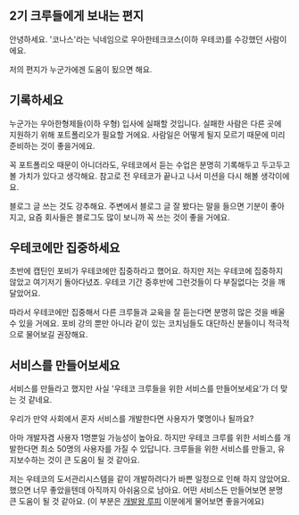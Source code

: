 



## 2기 크루들에게 보내는 편지



안녕하세요. '코나스'라는 닉네임으로 우아한테크코스(이하 우테코)를 수강했던 사람이에요.

저의 편지가 누군가에겐 도움이 됬으면 해요.



## 기록하세요

 누군가는 우아한형제들(이하 우형) 입사에 실패할 것입니다. 실패한 사람은 다른 곳에 지원하기 위해 포트폴리오가 필요할 거에요. 사람일은 어떻게 될지 모르기 때문에 미리 준비하는 것이 좋을거에요.

 꼭 포트폴리오 때문이 아니더라도, 우테코에서 듣는 수업은 분명히 기록해두고 두고두고 볼 가치가 있다고 생각해요. 참고로 전 우테코가 끝나고 나서 미션을 다시 해볼 생각이에요.

 블로그 글 쓰는 것도 강추해요. 주변에서 블로그 글 잘 봤다는 말을 들으면 기분이 좋아지고, 요즘 회사들은 블로그도 많이 보니까 꼭 쓰는 것이 좋을 거에요.



## 우테코에만 집중하세요

 초반에 캡틴인 포비가 우테코에만 집중하라고 했어요. 하지만 저는 우테코에 집중하지 않았고 여기저기 돌아다녔죠. 우테코 기간 중후반에 그런것들이 다 부질없다는 것을 깨달았어요.

 따라서 우테코에만 집중해서 다른 크루들과 교육을 잘 듣는다면 분명히 많은 것을 배울 수 있을 거에요. 포비 강의 뿐만 아니라 같이 있는 코치님들도 대단하신 분들이니 적극적으로 물어보길 권장해요. 

## 

## 서비스를 만들어보세요

 서비스를 만들라고 했지만 사실 '우테코 크루들을 위한 서비스를 만들어보세요'가 더 맞는 것 같네요. 

우리가 만약 사회에서 혼자 서비스를 개발한다면 사용자가 몇명이나 될까요? 

아마 개발자겸 사용자 1명뿐일 가능성이 높아요. 하지만 우테코 크루를 위한 서비스를 개발한다면 최소 50명의 사용자를 가질 수 있답니다. 크루들을 위한 서비스를 만들고, 유지보수하는 것이 큰 도움이 될 것 같아요.

 저는 우테코의 도서관리시스템을 같이 개발하려다가 바쁜 일정으로 인해 하지 않았어요. 했으면 너무 좋았을텐데 아직까지 아쉬움으로 남아요. 어떤 서비스든 만들어보면 분명 큰 도움이 될 것 같아요. (이 부분은 [개발왕 루피](https://www.youtube.com/channel/UCipvQqo32UmHkAAwhn-MfbQ) 이분에게 물어보면 좋을거에요)

